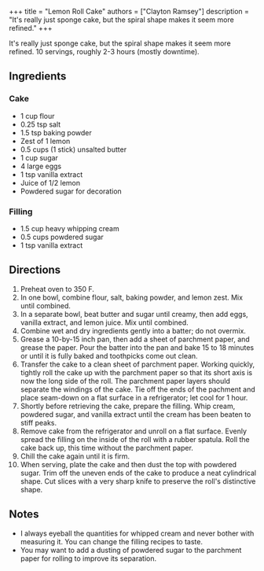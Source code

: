 +++
title = "Lemon Roll Cake"
authors = ["Clayton Ramsey"]
description = "It's really just sponge cake, but the spiral shape makes it seem more refined."
+++

It's really just sponge cake, but the spiral shape makes it seem more refined.
10 servings, roughly 2-3 hours (mostly downtime).

## Ingredients

### Cake

- 1 cup flour
- 0.25 tsp salt
- 1.5 tsp baking powder
- Zest of 1 lemon
- 0.5 cups (1 stick) unsalted butter
- 1 cup sugar
- 4 large eggs
- 1 tsp vanilla extract
- Juice of 1/2 lemon
- Powdered sugar for decoration

### Filling

- 1.5 cup heavy whipping cream
- 0.5 cups powdered sugar
- 1 tsp vanilla extract

## Directions

1. Preheat oven to 350 F.
1. In one bowl, combine flour, salt, baking powder, and lemon zest.
   Mix until combined.
1. In a separate bowl, beat butter and sugar until creamy, then add eggs, vanilla extract, and lemon juice.
   Mix until combined.
1. Combine wet and dry ingredients gently into a batter; do not overmix.
1. Grease a 10-by-15 inch pan, then add a sheet of parchment paper, and grease the paper.
   Pour the batter into the pan and bake 15 to 18 minutes or until it is fully baked and toothpicks come out clean.
1. Transfer the cake to a clean sheet of parchment paper.
   Working quickly, tightly roll the cake up with the parchment paper so that its short axis is now the long side of the roll. 
   The parchment paper layers should separate the windings of the cake.
   Tie off the ends of the pachment and place seam-down on a flat surface in a refrigerator; let cool for 1 hour.
1. Shortly before retrieving the cake, prepare the filling.
   Whip cream, powdered sugar, and vanilla extract until the cream has been beaten to stiff peaks.
1. Remove cake from the refrigerator and unroll on a flat surface.
   Evenly spread the filling on the inside of the roll with a rubber spatula.
   Roll the cake back up, this time without the parchment paper.
1. Chill the cake again until it is firm.
1. When serving, plate the cake and then dust the top with powdered sugar.
   Trim off the uneven ends of the cake to produce a neat cylindrical shape.
   Cut slices with a very sharp knife to preserve the roll's distinctive shape.

## Notes

- I always eyeball the quantities for whipped cream and never bother with measuring it.
  You can change the filling recipes to taste.
- You may want to add a dusting of powdered sugar to the parchment paper for rolling to improve its separation.